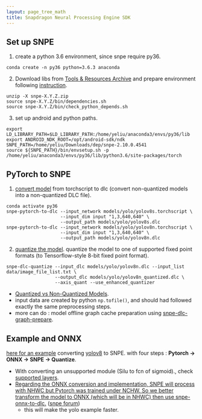 ```yaml
---
layout: page_tree_math
title: Snapdragon Neural Processing Engine SDK
---
```



## Set up SNPE

1. create a python 3.6 environment, since snpe require py36.
```
conda create -n py36 python=3.6.3 anaconda
```

2. Download libs from [Tools & Resources Archive](https://developer.qualcomm.com/software/qualcomm-neural-processing-sdk/tools-archive) and prepare environment following [instruction](https://developer.qualcomm.com/sites/default/files/docs/snpe/setup.html).
```
unzip -X snpe-X.Y.Z.zip
source snpe-X.Y.Z/bin/dependencies.sh
source snpe-X.Y.Z/bin/check_python_depends.sh
```

3. set up android and python paths.
```
export LD_LIBRARY_PATH=$LD_LIBRARY_PATH:/home/yeliu/anaconda3/envs/py36/lib
export ANDROID_NDK_ROOT=/opt/android-sdk/ndk
SNPE_PATH=/home/yeliu/Downloads/dep/snpe-2.10.0.4541
source ${SNPE_PATH}/bin/envsetup.sh -p /home/yeliu/anaconda3/envs/py36/lib/python3.6/site-packages/torch
```

## PyTorch to SNPE

1. [convert model](https://developer.qualcomm.com/sites/default/files/docs/snpe/model_conv_pytorch.html) from torchscript to dlc (convert non-quantized models into a non-quantized DLC file).
```
conda activate py36
snpe-pytorch-to-dlc --input_network models/yolo/yolov8s.torchscript \
                    --input_dim input "1,3,640,640" \
                    --output_path models/yolo/yolov8s.dlc
snpe-pytorch-to-dlc --input_network models/yolo/yolov8n.torchscript \
                    --input_dim input "1,3,640,640" \
                    --output_path models/yolo/yolov8n.dlc
```

2. [quantize the model](https://developer.qualcomm.com/sites/default/files/docs/snpe/model_conversion.html). quantize the model to one of supported fixed point formats (to Tensorflow-style 8-bit fixed point format).
```
snpe-dlc-quantize --input_dlc models/yolo/yolov8n.dlc --input_list data/image_file_list.txt \
                  --output_dlc models/yolo/yolov8n_quantized.dlc \
                  --axis_quant --use_enhanced_quantizer
```
* [Quantized vs Non-Quantized Models](https://developer.qualcomm.com/sites/default/files/docs/snpe/quantized_models.html).
* input data are created by python `np.tofile()`, and should had followed exactly the same preprocessing steps.
* more can do : model offline graph cache preparation using [snpe-dlc-graph-prepare](https://developer.qualcomm.com/sites/default/files/docs/snpe/offline_graph_caching.html).

## Example and ONNX

[here for an example](https://github.com/yeliu-deepmirror/ace/blob/master/artifacts/development/yolo_snpe.ipynb) converting [yolov8](https://github.com/ultralytics/ultralytics) to SNPE. with four steps : **Pytorch -> ONNX -> SNPE -> Quantize**.
* With converting an unsupported module (Silu to fcn of sigmoid)., check [supported layers](https://developer.qualcomm.com/sites/default/files/docs/snpe/network_layers.html).
* <u>Regarding the ONNX conversion and implementation, SNPE will process with NHWC but Pytorch was trained under NCHW. So we better transform the model to ONNX (which will be in NHWC) then use snpe-onnx-to-dlc.</u> ([snpe forum](https://developer.qualcomm.com/forum/qdn-forums/software/qualcomm-neural-processing-sdk/69045))
  * this will make the yolo example faster.
